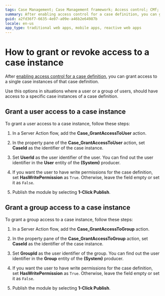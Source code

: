 ```yaml
---
tags: Case Management; Case Management framework; Access control; CMf; AC;
summary: After enabling access control for a case definition, you can grant access to specific case instances of that case definition. Learn how to grant or remove access to a case instance for a user or a group of users.
guid: a2fd36f7-6635-4e07-a09e-a46b2e64987b
locale: en-us
app_type: traditional web apps, mobile apps, reactive web apps
---
```


# How to grant or revoke access to a case instance

After [enabling access control for a case definition](how-enable-ac.md), you can grant access to a single case instances of that case definition.

Use this options in situations where a user or a group of users, should have access to a specific case instances of a case definition.

## Grant a user access to a case instance

To grant a user access to a case instance, follow these steps:

1. In a Server Action flow, add the **Case_GrantAccessToUser** action.

1. In the property pane of the **Case_GrantAccessToUser** action, set **CaseId** as the identifier of the case instance.

1. Set **UserId** as the user identifier of the user. You can find out the user identifier in the  **User** entity of the **(System)** producer.

1. If you want the user to have write permissions for the case definition, set **HasWritePermission** as `True`. Otherwise, leave the field empty or set it as `False`.

1. Publish the module by selecting **1-Click Publish**.

## Grant a group access to a case instance

To grant a group access to a case instance, follow these steps:

1. In a Server Action flow, add the **Case_GrantAccessToGroup** action.

1. In the property pane of the **Case_GrantAccessToGroup** action, set **CaseId** as the identifier of the case instance.

1. Set **GroupId** as the user identifier of the group. You can find out the user identifier in the **Group** entity of the **(System)** producer.

1. If you want the user to have write permissions for the case definition, set **HasWritePermission** as `True`. Otherwise, leave the field empty or set it as `False`.

1. Publish the module by selecting **1-Click Publish**.
